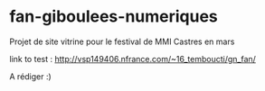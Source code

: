# fan-giboulees-numeriques
Projet de site vitrine pour le festival de MMI Castres en mars

link to test : http://vsp149406.nfrance.com/~16_temboucti/gn_fan/

A rédiger :)
